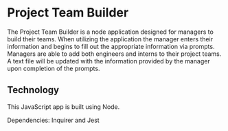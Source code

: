# Project Team Builder

The Project Team Builder is a node application designed for managers to build their teams.
When utilizing the application the manager enters their information and begins to fill out the appropriate information via prompts.  
Managers are able to add both engineers and interns to their project teams.
A text file will be updated with the information provided by the manager upon completion of the prompts.

## Technology

This JavaScript app is built using Node.

Dependencies: Inquirer and Jest
